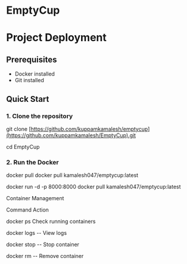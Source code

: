 # EmptyCup

# Project Deployment

## Prerequisites
- Docker installed
- Git installed

## Quick Start

### 1. Clone the repository

git clone [https://github.com/kuppamkamalesh/emptycup](https://github.com/kuppamkamalesh/EmptyCup).git

cd EmptyCup


### 2. Run the Docker

docker pull docker pull kamalesh047/emptycup:latest

docker run -d -p 8000:8000 docker pull kamalesh047/emptycup:latest

Container Management

Command	Action

docker ps	Check running containers

docker logs <container-id>	-- View logs

docker stop <container-id>	-- Stop container

docker rm <container-id>	-- Remove container
